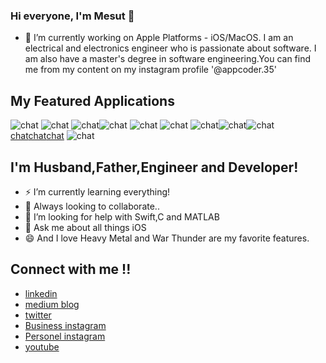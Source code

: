 


### Hi everyone, I'm Mesut 👋

- 🔭 I’m currently working on Apple Platforms - iOS/MacOS. I am an electrical and electronics engineer who is passionate about software. I am also have a master's degree in software engineering.You can find me from my content on my instagram profile '@appcoder.35'

##  My Featured Applications

![chat](https://www.linkpicture.com/q/Date-kart-2.jpg) ![chat](https://www.linkpicture.com/q/Ekran-Resmi-2023-06-15-11.29.26.png) ![chat](https://www.linkpicture.com/q/Ekran-Resmi-2023-06-15-11.29.41.png)![chat](https://www.linkpicture.com/q/Ekran-Resmi-2023-06-15-11.27.39_1.png) ![chat](https://www.linkpicture.com/q/Simulator-Screenshot-iPhone-14-Pro-2023-06-15-at-11.09.38.png)   ![chat](https://www.linkpicture.com/q/Ekran-Resmi-2023-06-15-11.23.55_1.png)     ![chat](https://www.linkpicture.com/q/Simulator-Screenshot-iPhone-14-Pro-2023-06-15-at-11.10.00.png)![chat](https://www.linkpicture.com/q/Simulator-Screenshot-iPhone-14-Pro-2023-06-15-at-11.12.12.png)![chat](https://www.linkpicture.com/q/Simulator-Screenshot-iPhone-14-Pro-2023-06-15-at-11.12.43.png)[chat](https://www.linkpicture.com/q/Simulator-Screenshot-iPhone-14-Pro-2023-06-15-at-11.12.53.png)[chat](https://www.linkpicture.com/q/Simulator-Screenshot-iPhone-14-Pro-2023-06-15-at-11.22.12.png)[chat](https://www.linkpicture.com/q/Ekran-Resmi-2023-06-15-11.23.04_2.png)  ![chat](https://www.linkpicture.com/q/Ekran-Resmi-2023-06-15-11.23.30_1.png) 

##  I'm Husband,Father,Engineer and Developer!
- ⚡ I’m currently learning everything!
- 👯 Always looking to collaborate..
- 🤔 I’m looking for help with Swift,C and MATLAB
- 💬 Ask me about all things iOS
- 😄 And I love Heavy Metal and War Thunder are my favorite features.

## Connect with me !!

- [linkedin](https://www.linkedin.com/in/mesut-aygün-0a0607198)
- [medium blog](https://mesutaygun35.medium.com)
- [twitter](https://twitter.com/messo88374717)
- [Business instagram](https://www.instagram.com/appcoder.35)
- [Personel instagram](https://www.instagram.com/aygun.mesut)
- [youtube](https://www.youtube.com/channel/UCW9G4k-u_-JXGbjD6NIKSng)
